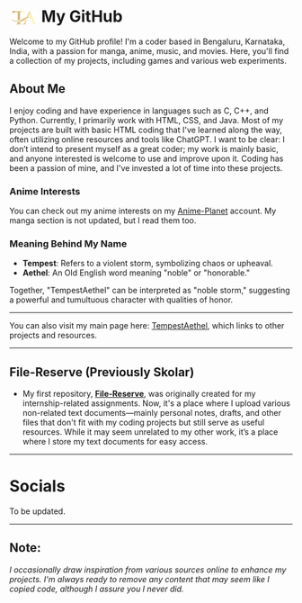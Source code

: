 # <img src="TA.png" alt="TA Logo" width="50" style="vertical-align: middle;"> My GitHub

Welcome to my GitHub profile! I'm a coder based in Bengaluru, Karnataka, India, with a passion for manga, anime, music, and movies. Here, you'll find a collection of my projects, including games and various web experiments.

## About Me
I enjoy coding and have experience in languages such as C, C++, and Python. Currently, I primarily work with HTML, CSS, and Java. Most of my projects are built with basic HTML coding that I've learned along the way, often utilizing online resources and tools like ChatGPT. I want to be clear: I don’t intend to present myself as a great coder; my work is mainly basic, and anyone interested is welcome to use and improve upon it. Coding has been a passion of mine, and I've invested a lot of time into these projects.

### Anime Interests
You can check out my anime interests on my [Anime-Planet](https://www.anime-planet.com/users/TempestAethel) account. My manga section is not updated, but I read them too.

### Meaning Behind My Name
- **Tempest**: Refers to a violent storm, symbolizing chaos or upheaval.
- **Aethel**: An Old English word meaning "noble" or "honorable."

Together, "TempestAethel" can be interpreted as "noble storm," suggesting a powerful and tumultuous character with qualities of honor.

---

You can also visit my main page here: [TempestAethel](https://tempestaethel.github.io/TempestAethel/), which links to other projects and resources.

---

## File-Reserve (Previously Skolar)
- My first repository, **[File-Reserve](https://github.com/TempestAethel/File-Reserve)**, was originally created for my internship-related assignments. Now, it's a place where I upload various non-related text documents—mainly personal notes, drafts, and other files that don't fit with my coding projects but still serve as useful resources. While it may seem unrelated to my other work, it’s a place where I store my text documents for easy access.

---

# Socials 
To be updated.

---

## Note:
*I occasionally draw inspiration from various sources online to enhance my projects. I'm always ready to remove any content that may seem like I copied code, although I assure you I never did.*
